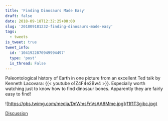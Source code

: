 ```yaml
---
title: 'Finding Dinosaurs Made Easy'
draft: false
date: 2018-09-18T12:32:25+00:00
slug: '201809181232-finding-dinosaurs-made-easy'
tags:
  - tweets
is_tweet: true
tweet_info:
  id: '1041922870949994497'
  type: 'post'
  is_thread: False
---
```




Paleontological history of Earth in one picture from an excellent Ted talk by Kenneth Lacovara: {{< youtube o1Z4F4e2Bw4 >}}. Especially worth watching just to know how to find dinosaur bones. Apparently they are fairly easy to find!

![https://pbs.twimg.com/media/DnWmsFnVsAA8Mme.jpg](f1f1T3gjbc.jpg)

[Discussion](https://x.com/sytelus/status/1041922870949994497)
